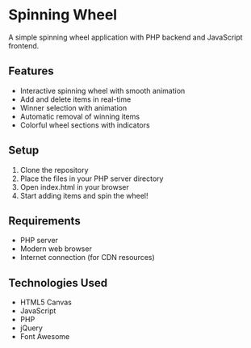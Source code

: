 # Spinning Wheel

A simple spinning wheel application with PHP backend and JavaScript frontend.

## Features
- Interactive spinning wheel with smooth animation
- Add and delete items in real-time
- Winner selection with animation
- Automatic removal of winning items
- Colorful wheel sections with indicators

## Setup
1. Clone the repository
2. Place the files in your PHP server directory
3. Open index.html in your browser
4. Start adding items and spin the wheel!

## Requirements
- PHP server
- Modern web browser
- Internet connection (for CDN resources)

## Technologies Used
- HTML5 Canvas
- JavaScript
- PHP
- jQuery
- Font Awesome 